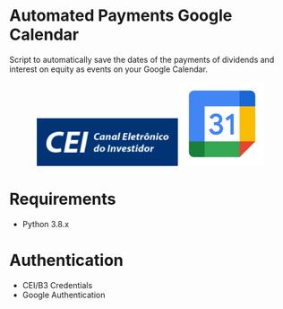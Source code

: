 # Automated Payments Google Calendar
Script to automatically save the dates of the payments of dividends and interest on equity as events on your Google Calendar.

<p align="middle">
<img src="https://github.com/paulooctavio/dividends-calendar/blob/main/cei.png">
<img src="https://github.com/paulooctavio/dividends-calendar/blob/main/google_calendar.png" width="150" height="150">
</p>

# Requirements
 - Python 3.8.x
  
# Authentication
 - CEI/B3 Credentials
 - Google Authentication
